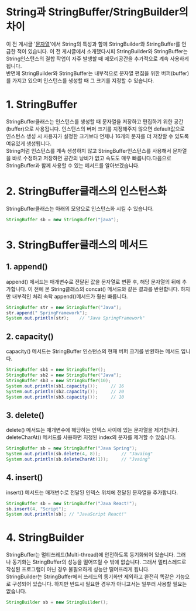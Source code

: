 # String과 StringBuffer/StringBuilder의 차이

이 전 게시글 '[문자열](https://velog.io/@jgone2/Java-%EB%AC%B8%EC%9E%90%EC%97%B4%EA%B3%BC-%EB%AC%B8%EC%9E%90-%EC%9E%85%EC%B6%9C%EB%A0%A5String-IO)'에서 String의 특성과 함께 StringBuilder와 StringBuffer를 언급한 적이 있습니다. 이 전 게시글에서 소개했다시피 StringBuilder와 StringBuffer는 String인스턴스의 결합 작업이 자주 발생할 때 메모리공간을 추가적으로 계속 사용하게됩니다.  
반면에 StringBuilder와 StringBuffer는 내부적으로 문자열 편집을 위한 버퍼(buffer)를 가지고 있으며 인스턴스를 생성할 때 그 크기를 지정할 수 있습니다.

# 1. StringBuffer

StringBuffer클래스는 인스턴스를 생성할 때 문자열을 저장하고 편집하기 위한 공간(buffer)으로 사용됩니다. 인스턴스의 버퍼 크기를 지정해주지 않으면 default값으로 인스턴스 생성 시 사용자가 설정한 크기보다 언제나 16개의 문자를 더 저장할 수 있도록 여유있게 생성됩니다.  
String처럼 인스턴스를 계속 생성하지 않고 StringBuffer인스턴스를 사용해서 문자열을 바로 수정하고 저장하면 공간의 낭비가 없고 속도도 매우 빠릅니다.다음으로 StringBuffer과 함께 사용할 수 있는 메서드를 알아보겠습니다.

# 2. StringBuffer클래스의 인스턴스화

StringBuffer클래스는 아래의 모양으로 인스턴스화 시킬 수 있습니다.

```java
StringBuffer sb = new StringBuffer("java");
```

# 3. StringBuffer클래스의 메서드

## 1. append()

append() 메서드는 매개변수로 전달된 값을 문자열로 변환 후, 해당 문자열의 뒤에 추가합니다. 이 전에 본 String클래스의 concat() 메서드와 같은 결과를 반환합니다. 하지만 내부적인 처리 속돡 append()메서드가 훨씬 빠릅니다.

```java
StringBuffer str = new StringBuffer("Java");
str.append(" SpringFramework");
System.out.println(str);	// "Java SpringFramework"
```

## 2. capacity()

capacity() 메서드는 StringBuffer 인스턴스의 현재 버퍼 크기를 반환하는 메서드 입니다.

```java
StringBuffer sb1 = new StringBuffer();
StringBuffer sb2 = new StringBuffer("Java");
StringBuffer sb3 = new StringBuffer(10);
System.out.println(sb1.capacity());		// 16
System.out.println(sb2.capacity());		// 20
System.out.println(sb3.capacity());		// 10
```

## 3. delete()

delete() 메서드는 매개변수에 해당하는 인덱스 사이에 있는 문자열을 제거합니다. deleteCharAt() 메서드를 사용하면 지정된 index의 문자를 제거할 수 있습니다.

```java
StringBuffer sb = new StringBuffer("Java Spring");
System.out.println(sb.delete(4, 8));		// "Javaing"
System.out.println(sb.deleteCharAt(1));		// "Jvaing"
```

## 4. insert()

insert() 메서드는 매개변수로 전달된 인덱스 위치에 전달된 문자열을 추가합니다.

```java
StringBuffer sb = new StringBuffer("Java React!");
sb.insert(4, "Script");
System.out.println(sb);	// "JavaScript React!"
```

# 4. StringBuilder

StringBuffer는 멀티쓰레드(Multi-thread)에 안전하도록 동기화되어 있습니다. 그러나 동기화는 StringBuffer의 성능을 떨어뜨릴 수 밖에 없습니다. 그래서 멀티스레드로 작성된 프로그램이 아닌 경우 불필요하게 성능만 떨어뜨리게 됩니다.  
StringBuilder는 StringBuffer에서 쓰레드의 동기화만 제외하고 완전히 똑같은 기능으로 구성되어 있습니다. 하지만 반드시 필요한 경우가 아니고서는 일부러 사용할 필요는 없습니다.

```java
StringBuilder sb = new StringBuilder();
```
